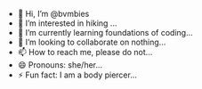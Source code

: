 - 👋 Hi, I’m @bvmbies
- 👀 I’m interested in hiking ...
- 🌱 I’m currently learning foundations of coding...
- 💞️ I’m looking to collaborate on nothing...
- 📫 How to reach me, please do not...
- 😄 Pronouns: she/her...
- ⚡ Fun fact: I am a body piercer...

<!---
bvmbies/bvmbies is a ✨ special ✨ repository because its `README.md` (this file) appears on your GitHub profile.
You can click the Preview link to take a look at your changes.
--->
